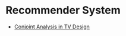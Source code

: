 # Recommender System

- [Conjoint Analysis in TV Design](https://github.com/vanessaaleung/ds-case-studies/tree/master/marketing-analysis/conjoint-analysis)
